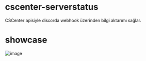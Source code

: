 # cscenter-serverstatus
CSCenter apisiyle discorda webhook üzerinden bilgi aktarımı sağlar.
# showcase
![image](https://github.com/thatsquecy/cscenter-serverstatus/assets/48627621/878a53a3-731b-42db-8bad-bb5726b5db12)

